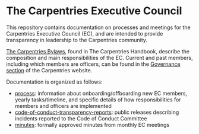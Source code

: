 # The Carpentries Executive Council

This repository contains documentation on processes and meetings for the Carpentries Executive Council (EC), and are intended to provide transparency in leadership to the Carpentries community. 

[The Carpentries Bylaws](https://docs.carpentries.org/topic_folders/governance/bylaws.html#executive-council), 
found in The Carpentries Handbook, describe the composition and main responsibilities of the EC. Current and past members, including which members are officers, can be found in the [Governance section](http://static.carpentries.org/governance/) of the Carpentries website.

Documentation is organized as follows:
* [process](process): information about onboarding/offboarding new EC members, yearly tasks/timeline, and specific details of how responsibilities for members and officers are implemented
* [code-of-conduct-transparency-reports](code-of-conduct-transparency-reports): public releases describing incidents reported to the Code of Conduct Committee
* [minutes](minutes): formally approved minutes from monthly EC meetings
